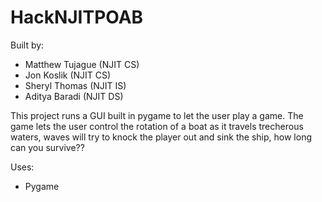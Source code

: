 # HackNJITPOAB
Built by:
- Matthew Tujague (NJIT CS)
- Jon Koslik (NJIT CS)
- Sheryl Thomas (NJIT IS)
- Aditya Baradi (NJIT DS)

This project runs a GUI built in pygame to let the user play a game. The game lets the user control the rotation of a boat as it travels trecherous waters, 
waves will try to knock the player out and sink the ship, how long can you survive??

Uses:
- Pygame

